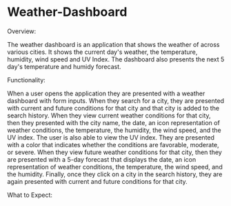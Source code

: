 # Weather-Dashboard

Overview:

The weather dashboard is an application that shows the weather of across various cities. It shows the current day's weather, the temperature, humidity, wind speed and UV Index. The dashboard also presents the next 5 day's temperature and humidy forecast. 

Functionality:

When a user opens the application they are presented with a weather dashboard with form inputs. When they search for a city, they are presented with current and future conditions for that city and that city is added to the search history. When they view current weather conditions for that city, then they presented with the city name, the date, an icon representation of weather conditions, the temperature, the humidity, the wind speed, and the UV index. The user is also able to view the UV index. They are presented with a color that indicates whether the conditions are favorable, moderate, or severe. When they view future weather conditions for that city, then they are presented with a 5-day forecast that displays the date, an icon representation of weather conditions, the temperature, the wind speed, and the humidity. Finally, once they click on a city in the search history, they are again presented with current and future conditions for that city.

What to Expect:

